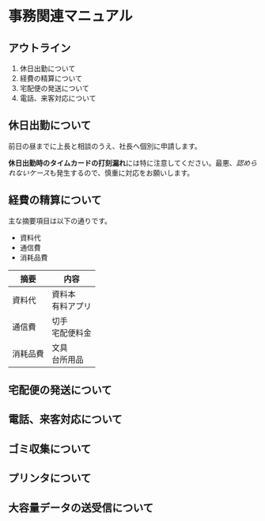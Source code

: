 # 事務関連マニュアル
## アウトライン
1. 休日出勤について
2. 経費の精算について
3. 宅配便の発送について
4. 電話、来客対応について

## 休日出勤について
前日の昼までに上長と相談のうえ、社長へ個別に申請します。

**休日出勤時のタイムカードの打刻漏れ**には特に注意してください。最悪、*認められないケース*も発生するので、慎重に対応をお願いします。

## 経費の精算について
主な摘要項目は以下の通りです。
- 資料代
- 通信費
- 消耗品費

|摘要 |内容
|--|--
|資料代 |資料本<br>有料アプリ
|通信費 |切手<br>宅配便料金
|消耗品費 |文具<br>台所用品

## 宅配便の発送について
## 電話、来客対応について
## ゴミ収集について
## プリンタについて
## 大容量データの送受信について
<!-- ## 作成者 -->
<!-- ![作成者](img/test.png) -->
